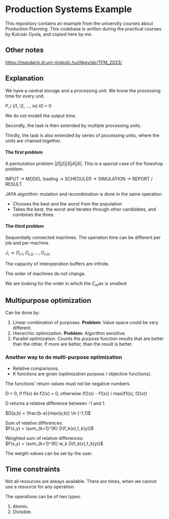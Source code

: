 # Production Systems Example

This repository contains an example from the university courses about Production Planning. This codebase is written during the practical courses by Kulcsár Gyula, and copied here by me.

## Other notes
https://mandarin.iit.uni-miskolc.hu/iitkgy/do/TFM_2023/

## Explanation

We have a central storage and a processing unit. We know the processing time for every unit.

P_i (i1, i2, ..., in)
t0 = 0

We do not modell the output time.

Secondly, the task is then extended by multiple processing units.

Thirdly, the task is also extended by series of processing units, where the units are chained together.

#### The first problem
A permutation problem |j1|j2|j3|j4|j5|. This is a special case of the flowshop problem.

INPUT -> MODEL loading -> SCHEDULER -> SIMULATION -> REPORT / RESULT

JAYA algorithm: mutation and recombination is done in the same operation
- Chooses the best and the worst from the population
- Takes the best, the worst and iterates through other candidates, and combines the three.

#### The third problem
Sequentially connected machines. The operation time can be different per job and per machine.

$J_i \rightarrow O_i,_1, O_i,_2, ... , O_i,_m$

The capacity of interoperation buffers are infinite.

The order of machines do not change.

We are looking for the order in which the $C_max$ is 
smallest

## Multipurpose optimization
Can be done by:
1. Linear combination of purposes. **Problem:** Value space could
be very different.
2. Hierarchic optimization. **Problem:** Algorithm sensitive.
3. Parallel optimization. Counts the purpose function results that
are better than the other. If more are better, than the result is 
better.

### Another way to do multi-purpose optimization
- Relative comparisons.
- K functions are given (optimization purpose / objective functions).

The functions' return values must not be negative numbers.

D:= 0, if f1(x) és f2(x) = 0, otherwise (f2(x) - f1(x)) / max(f1(x), f2(x))

D returns a relative difference between -1 and 1.

$D(a,b) = \frac{b-a}{max(a,b)} \in [-1;1]$

Sum of relative differences:\
$F(x,y) = \sum_{k=1}^{K} D(f_k(x),f_k(y))$

Weighted sum of relative differences:\
$F(x,y) = \sum_{k=1}^{K} w_k D(f_k(x),f_k(y))$

The weight values can be set by the user.

## Time constraints
Not all resources are always available. There are times, when we cannot 
use a resource for any operation.

The operations can be of two types.
1. Atomic.
2. Divisible.